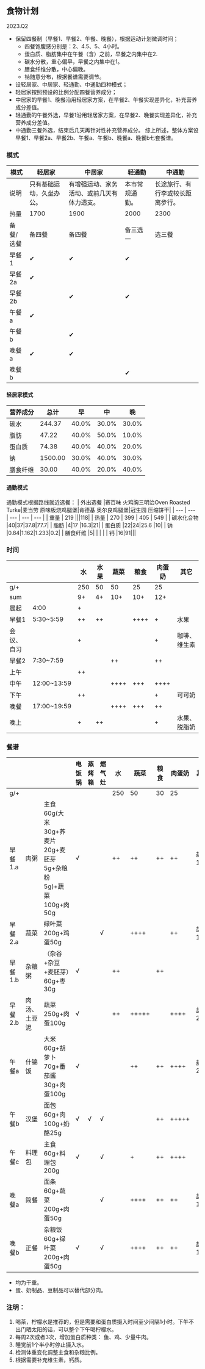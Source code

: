 ## 食物计划
2023.Q2

- 保留四餐制（早餐1、早餐2、午餐、晚餐），根据运动计划微调时间；
    - 四餐饱腹感分别是：2、4.5、5、4小时。
    - 蛋白质、脂肪集中在午餐（含）之前，早餐之内集中在2.
    - 碳水分散，重心偏早，早餐之内集中在1。
    - 膳食纤维分散，中心偏晚。
    - 钠随意分布，根据餐谱需要调节。
- 设轻居家、中居家、轻通勤、中通勤四种模式；
- 轻居家按照预设的比例分配四餐营养成分；
- 中居家的早餐1、晚餐沿用轻居家方案，在早餐2、午餐实现差异化，补充营养成分差值。
- 轻通勤的午餐外选，早餐1沿用轻居家方案，在早餐2、晚餐实现差异化，补充营养成分差值。
- 中通勤三餐外选，结束后几天再针对性补充营养成分。
综上所述，整体方案设早餐1、早餐2a、早餐2b、午餐a、午餐b、晚餐a、晚餐b七套餐谱。

### 模式

| 模式 | 轻居家 | 中居家 | 轻通勤 | 中通勤 |
| --- | --- | --- | --- | --- |
| 说明 |只有基础运动，久坐办公。|有增强运动、家务活动、或前几天有体力透支。|本市常规通勤。|长途旅行、有行李或较长距离步行。|
| 热量 | 1700 | 1900 | 2000 | 2300 |
| 备餐/选餐 | 备四餐 | 备四餐| 备三选一 | 选三餐 |
| 早餐1 | ✔ | ✔ | ✔ |  |
| 早餐2a | ✔ |  |  |  |
| 早餐2b |  | ✔| ✔ |  |
| 午餐a | ✔ |  |  |  |
| 午餐b |  | ✔ |  |  |
| 晚餐a | ✔ | ✔ |  |  |
| 晚餐b |  |  | ✔ |  |

#### 轻居家模式

| 营养成分 |总计|早|中|晚|
| --- | --- | --- | --- | ---|
|碳水|244.37|40.0%|30.0%|30.0%|
|脂肪|47.22|40.0%|50.0%|10.0%|
|蛋白质|74.38|40.0%|40.0%|20.0%|
|钠|1500.00|30.0%|40.0%|30.0%|
|膳食纤维|30.00|40.0%|20.0%|40.0%|

#### 通勤模式
通勤模式根据路线就近选餐：
| 外出选餐 |赛百味 火鸡胸三明治Oven Roasted Turke|麦当劳 原味板烧鸡腿堡|肯德基 奥尔良鸡腿堡|冠生园 压缩饼干|
| --- | --- | --- | --- | --- |
| 重量 | 219 |||118|
| 热量 | 270 | 399 | 405 | 549 |
| 碳水化合物 |40|37|37.8|77.7|
| 脂肪 |4|17 |16.3|21|
| 蛋白质 |22|24|25.6 |10|
| 钠 |0.84|1.162|1.233|0.2|
| 膳食纤维 |5| | | |
| 钙 |16|91|||

### 时间

| | | 水 | 水果 | 蔬菜 | 粮食 | 肉蛋奶 | 其它 |
| --- |--- |--- |--- |--- |--- |--- |--- |
| g/+ |  | 250 | 50 | 50 | 25 | 25 |  |
| sum |  | 9+ | 4+ | 10+ | 10+ | 12+ | |
| 晨起 | 4:00 | + |  | | | |  |
| 早餐1 | 5:30~5:59 | ++ | ++ |  | ++++ | + | 水果|
| 会议、自习 |  | + |  | | | + | 咖啡、维生素 |
| 早餐2 | 7:30~7:59 | |  | ++| | ++ |  |
| 上午 |  | ++ |  | | | |  |
| 中午 | 12:00~13:59 | |  |++++| +++ | ++++ | |
| 下午 | | ++ |  | | |+| 可可奶 |
| 晚餐 | 17:00~19:59 |  |  | ++++ | +++ | ++ | |
| 晚上 | | + | ++ |  |  |+| 水果、脱脂奶 |

### 餐谱
| | | | 电饭锅 | 蒸烤箱 | 燃气灶 | 水 | 蔬菜 | 粮食 | 肉蛋奶 | 其它 |
| --- |--- |--- |--- |--- |--- |--- |--- | --- | --- | --- |
| g/+ | | |  |  |  | 250 | 50 | 30 | 25 |  |
| 早餐1.a | 肉粥 | 主食60g(大米30g+荞麦片20g+麦胚芽5g+杂粮粉5g)+蔬菜100g+肉50g | √ |  |  | ++ | ++ | ++ | ++ | 盐1.5g |
| 早餐2.a | 蔬菜 | 绿叶菜200g+鸡蛋50g |  |  | √ | | ++++ | | ++ | 盐1g |
| 早餐1.b | 杂粮粥 | （杂谷+杂豆+麦胚芽）60g+枣30g | √ | | | ++ |  | ++ |   |  |
| 早餐2.b | 肉汤、土豆泥 | 蔬菜250g+肉蛋100g | √ |  |  | ++ | +++++ | | ++++ | 盐2g |
| 午餐a | 什锦饭 | 大米60g+胡萝卜70g+番茄酱30g+肉蛋100g                  | √ |  |  | | ++ | ++ | ++++ | 盐2g |
| 午餐b | 汉堡 | 面包60g+肉100g+奶酪25g | √ | √ | √ | | | ++ | +++++ | |
| 午餐c | 料理包 | 主食60g+料理包200g | √ |  | √ |  | + | ++ | ++++ | |
| 晚餐a | 简餐 | 面条60g+蔬菜200g+肉蛋50g |  |  | √ |  | ++++ | ++ | ++ | 盐1.5g |
| 晚餐b | 正餐 | 杂粮饭60g+绿叶菜200g+肉蛋50g | √ |  | √ |  | ++++ | ++ | ++ | 盐1.5g |


- 均为干重。
- 蛋、奶制品、豆制品可以替代部分肉。


### 注明： 

1. 喝茶，柠檬水是推荐的，但是需要和蛋白质摄入时间至少间隔1小时。下午不出门晒太阳的话，可以整个下午喝柠檬水。
2. 每周2次或者3次，增加蛋白质种类： 鱼、鸡、少量牛肉。
3. 睡觉前1个半小时停止摄入水。
4. 检测体重变化调整主食和杂粮比例。
5. 根据需要补充维生素，钙质。